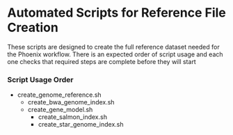 # Automated Scripts for Reference File Creation

These scripts are designed to create the full reference dataset needed for the Phoenix workflow. There is an expected order of script usage and each one checks that required steps are complete before they will start

### Script Usage Order
* create_genome_reference.sh
  * create_bwa_genome_index.sh
  * create_gene_model.sh
    * create_salmon_index.sh
    * create_star_genome_index.sh